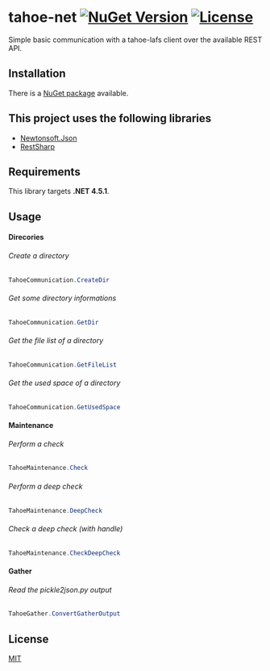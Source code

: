 # tahoe-net [![NuGet Version](https://img.shields.io/nuget/v/tahoe-net.svg?style=flat-square)](https://www.nuget.org/packages/tahoe-net/) [![License](http://img.shields.io/badge/license-MIT-green.svg?style=flat-square)](https://github.com/bitbeans/tahoe-net/blob/master/LICENSE.md)

Simple basic communication with a tahoe-lafs client over the available REST API.

## Installation

There is a [NuGet package](https://www.nuget.org/packages/tahoe-net/) available.

## This project uses the following libraries

  * [Newtonsoft.Json]
  * [RestSharp]


[Newtonsoft.Json]:https://github.com/JamesNK/Newtonsoft.Json
[RestSharp]:https://github.com/restsharp/RestSharp

## Requirements

This library targets **.NET 4.5.1**.

## Usage

#### Direcories

###### Create a directory
```csharp
TahoeCommunication.CreateDir
```

###### Get some directory informations
```csharp
TahoeCommunication.GetDir
```

###### Get the file list of a directory
```csharp
TahoeCommunication.GetFileList
```

###### Get the used space of a directory
```csharp
TahoeCommunication.GetUsedSpace
```

#### Maintenance

###### Perform a check
```csharp
TahoeMaintenance.Check
```

###### Perform a deep check
```csharp
TahoeMaintenance.DeepCheck
```

###### Check a deep check (with handle)
```csharp
TahoeMaintenance.CheckDeepCheck
```

#### Gather

###### Read the pickle2json.py output
```csharp
TahoeGather.ConvertGatherOutput
```


## License
[MIT](https://en.wikipedia.org/wiki/MIT_License)